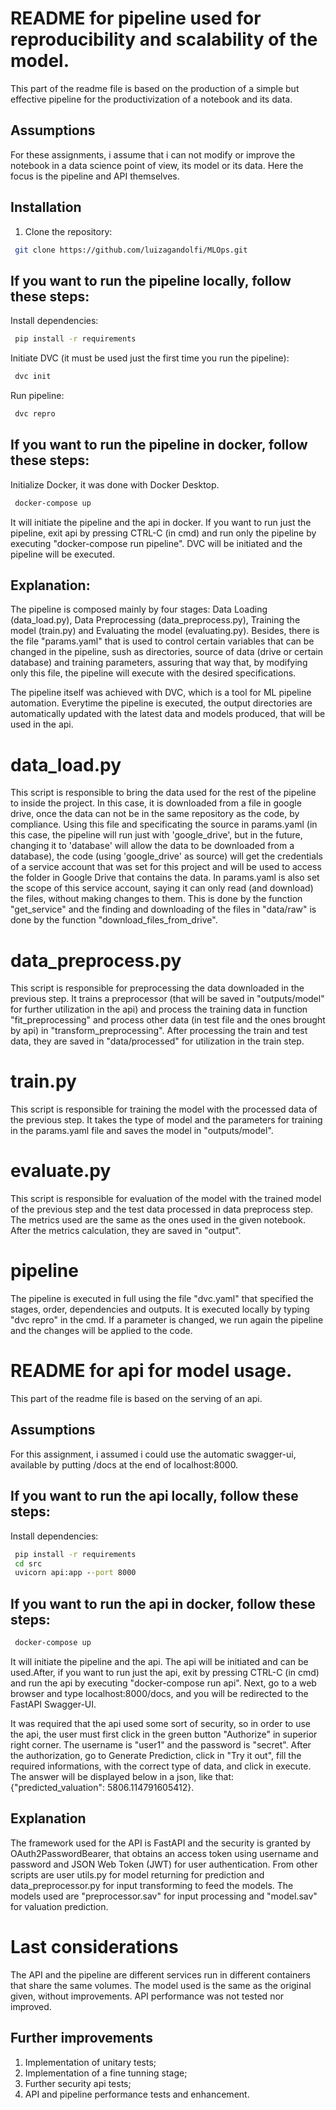 # README for pipeline used for reproducibility and scalability of the model.
This part of the readme file is based on the production of a simple but effective pipeline for the productivization of a notebook and its data.

## Assumptions
For these assignments, i assume that i can not modify or improve the notebook in a data science point of view, its model or its data. Here the focus is the pipeline and API themselves.

## Installation
1. Clone the repository:
```bash
 git clone https://github.com/luizagandolfi/MLOps.git
```
## If you want to run the pipeline locally, follow these steps:
Install dependencies:
```cmd
 pip install -r requirements
 ```
Initiate DVC (it must be used just the first time you run the pipeline):
```cmd
 dvc init
 ```

Run pipeline:
```cmd
 dvc repro
 ```

## If you want to run the pipeline in docker, follow these steps:
Initialize Docker, it was done with Docker Desktop.
```cmd
 docker-compose up
```
It will initiate the pipeline and the api in docker. If you want to run just the pipeline, exit api by pressing CTRL-C (in cmd) and run only the pipeline by executing "docker-compose run pipeline". DVC will be initiated and the pipeline will be executed.

 ## Explanation:
 The pipeline is composed mainly by four stages: Data Loading (data_load.py), Data Preprocessing (data_preprocess.py), Training the model (train.py) and Evaluating the model (evaluating.py). Besides, there is the file "params.yaml" that is used to control certain variables that can be changed in the pipeline, sush as directories, source of data (drive or certain database) and training parameters, assuring that way that, by modifying only this file, the pipeline will execute with the desired specifications.

 The pipeline itself was achieved with DVC, which is a tool for ML pipeline automation. Everytime the pipeline is executed, the output directories are automatically updated with the latest data and models produced, that will be used in the api.

 # data_load.py
 This script is responsible to bring the data used for the rest of the pipeline to inside the project. In this case, it is downloaded from a file in google drive, once the data can not be in the same repository as the code, by compliance. Using this file and specificating the source in params.yaml (in this case, the pipeline will run just with 'google_drive', but in the future, changing it to 'database' will allow the data to be downloaded from a database), the code (using 'google_drive' as source) will get the credentials of a service account that was set for this project and will be used to access the folder in Google Drive that contains the data. In params.yaml is also set the scope of this service account, saying it can only read (and download) the files, without making changes to them. This is done by the function "get_service" and the finding and downloading of the files in "data/raw" is done by the function "download_files_from_drive".

 # data_preprocess.py
 This script is responsible for preprocessing the data downloaded in the previous step. It trains a preprocessor (that will be saved in "outputs/model" for further utilization in the api) and process the training data in function "fit_preprocessing" and process other data (in test file and the ones brought by api) in "transform_preprocessing". After processing the train and test data, they are saved in "data/processed" for utilization in the train step.

 # train.py
 This script is responsible for training the model with the processed data of the previous step. It takes the type of model and the parameters for training in the params.yaml file and saves the model in "outputs/model".

 # evaluate.py
 This script is responsible for evaluation of the model with the trained model of the previous step and the test data processed in data preprocess step. The metrics used are the same as the ones used in the given notebook. After the metrics calculation, they are saved in "output".

 # pipeline
 The pipeline is executed in full using the file "dvc.yaml" that specified the stages, order, dependencies and outputs. It is executed locally by typing "dvc repro" in the cmd. If a parameter is changed, we run again the pipeline and the changes will be applied to the code.


# README for api for model usage.
This part of the readme file is based on the serving of an api.

## Assumptions
For this assignment, i assumed i could use the automatic swagger-ui, available by putting /docs at the end of localhost:8000.

## If you want to run the api locally, follow these steps:
Install dependencies:
```cmd
 pip install -r requirements
 cd src
 uvicorn api:app --port 8000
 ```
## If you want to run the api in docker, follow these steps:
```cmd
 docker-compose up
```
It will initiate the pipeline and the api. The api will be initiated and can be used.After, if you want to run just the api, exit by pressing CTRL-C (in cmd) and run the api by executing "docker-compose run api". Next, go to a web browser and type localhost:8000/docs, and you will be redirected to the FastAPI Swagger-UI.

It was required that the api used some sort of security, so in order to use the api, the user must first click in the green button "Authorize" in superior right corner. The username is "user1" and the password is "secret". After the authorization, go to Generate Prediction, click in "Try it out", fill the required informations, with the correct type of data, and click in execute. The answer will be displayed below in a json, like that: {"predicted_valuation": 5806.114791605412}.

## Explanation

The framework used for the API is FastAPI and the security is granted by OAuth2PasswordBearer, that obtains an access token using username and password and JSON Web Token (JWT) for user authentication. From other scripts are user utils.py for model returning for prediction and data_preprocessor.py for input transforming to feed the models. The models used are "preprocessor.sav" for input processing and "model.sav" for valuation prediction.

# Last considerations
The API and the pipeline are different services run in different containers that share the same volumes.
The model used is the same as the original given, without improvements.
API performance was not tested nor improved.

## Further improvements
1. Implementation of unitary tests;
2. Implementation of a fine tunning stage;
3. Further security api tests;
4. API and pipeline performance tests and enhancement.
